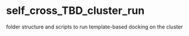 # self_cross_TBD_cluster_run
 folder structure and scripts to run template-based docking on the cluster
